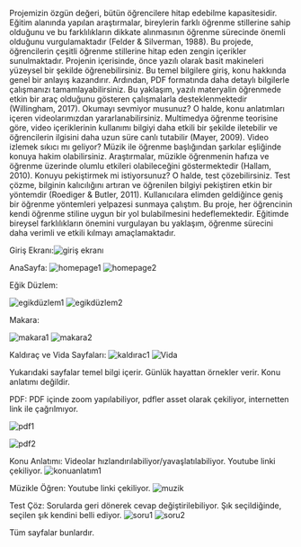 Projemizin özgün değeri, bütün öğrencilere hitap edebilme kapasitesidir. Eğitim alanında yapılan araştırmalar, bireylerin farklı öğrenme stillerine sahip olduğunu ve bu farklılıkların dikkate alınmasının öğrenme sürecinde önemli olduğunu vurgulamaktadır (Felder & Silverman, 1988). Bu projede, öğrencilerin çeşitli öğrenme stillerine hitap eden zengin içerikler sunulmaktadır.
Projenin içerisinde, önce yazılı olarak basit makineleri yüzeysel bir şekilde öğrenebilirsiniz. Bu temel bilgilere giriş, konu hakkında genel bir anlayış kazandırır. Ardından, PDF formatında daha detaylı bilgilerle çalışmanızı tamamlayabilirsiniz. Bu yaklaşım, yazılı materyalin öğrenmede etkin bir araç olduğunu gösteren çalışmalarla desteklenmektedir (Willingham, 2017).
Okumayı sevmiyor musunuz? O halde, konu anlatımları içeren videolarımızdan yararlanabilirsiniz. Multimedya öğrenme teorisine göre, video içeriklerinin kullanımı bilgiyi daha etkili bir şekilde iletebilir ve öğrencilerin ilgisini daha uzun süre canlı tutabilir (Mayer, 2009).
Video izlemek sıkıcı mı geliyor? Müzik ile öğrenme başlığından şarkılar eşliğinde konuya hakim olabilirsiniz. Araştırmalar, müzikle öğrenmenin hafıza ve öğrenme üzerinde olumlu etkileri olabileceğini göstermektedir (Hallam, 2010).
Konuyu pekiştirmek mi istiyorsunuz? O halde, test çözebilirsiniz. Test çözme, bilginin kalıcılığını artıran ve öğrenilen bilgiyi pekiştiren etkin bir yöntemdir (Roediger & Butler, 2011).
Kullanıcılara elimden geldiğince geniş bir öğrenme yöntemleri yelpazesi sunmaya çalıştım. Bu proje, her öğrencinin kendi öğrenme stiline uygun bir yol bulabilmesini hedeflemektedir. Eğitimde bireysel farklılıkların önemini vurgulayan bu yaklaşım, öğrenme sürecini daha verimli ve etkili kılmayı amaçlamaktadır.

Giriş Ekranı:![giriş ekranı](https://github.com/sudekpln/-E-Learning-App/assets/63590581/1df4a4ab-0415-4384-87da-a5ea0c4a2ec5)

AnaSayfa:
![homepage1](https://github.com/sudekpln/-E-Learning-App/assets/63590581/dd07dc81-09a1-4510-a946-da7e217cb7b2)
![homepage2](https://github.com/sudekpln/-E-Learning-App/assets/63590581/d3cacceb-0ef1-40d4-963c-f8dfac9ce297)

Eğik Düzlem:

![egikdüzlem1](https://github.com/sudekpln/-E-Learning-App/assets/63590581/c492dded-f7c6-478d-82b8-f1dbab4c8f86)
![egikdüzlem2](https://github.com/sudekpln/-E-Learning-App/assets/63590581/d92e5129-452d-46b2-85f9-e94135bfaad3)

Makara:

![makara1](https://github.com/sudekpln/-E-Learning-App/assets/63590581/7f165096-1e43-46fa-a533-a6419c424ab7)
![makara2](https://github.com/sudekpln/-E-Learning-App/assets/63590581/9abc9549-aff0-4e6a-a86f-ad97f9447971)

Kaldıraç ve Vida Sayfaları:
![kaldırac1](https://github.com/sudekpln/-E-Learning-App/assets/63590581/c44b57f3-e1c6-4525-ba38-d39f1778e119)
![Vida](https://github.com/sudekpln/-E-Learning-App/assets/63590581/63203362-3292-4685-ac9b-a1db1ea38c07)

Yukarıdaki sayfalar temel bilgi içerir. Günlük hayattan örnekler verir. Konu anlatımı değildir.

PDF: PDF içinde zoom yapılabiliyor, pdfler asset olarak çekiliyor, internetten link ile çağrılmıyor.

![pdf1](https://github.com/sudekpln/-E-Learning-App/assets/63590581/71354795-8b24-4aac-9a81-e7cf05c05b58)

![pdf2](https://github.com/sudekpln/-E-Learning-App/assets/63590581/55f4b8e8-3ede-4b5e-ae48-32099a8714f0)

Konu Anlatımı: Videolar hızlandırılabiliyor/yavaşlatılabiliyor. Youtube linki çekiliyor.
![konuanlatım1](https://github.com/sudekpln/-E-Learning-App/assets/63590581/d9b617cc-1805-4eeb-9fa7-c15a1b3e7a10)

Müzikle Öğren: Youtube linki çekiliyor.
![muzik](https://github.com/sudekpln/-E-Learning-App/assets/63590581/466a87d3-d361-4707-95fa-cdecbbb1a6b3)

Test Çöz: Sorularda geri dönerek cevap değiştirilebiliyor. Şık seçildiğinde, seçilen şık kendini belli ediyor.
![soru1](https://github.com/sudekpln/-E-Learning-App/assets/63590581/976e0c91-11c9-464f-9396-5c407f923f87)
![soru2](https://github.com/sudekpln/-E-Learning-App/assets/63590581/525542da-34c0-4014-a85e-214bd1b8a7a8)

Tüm sayfalar bunlardır.

